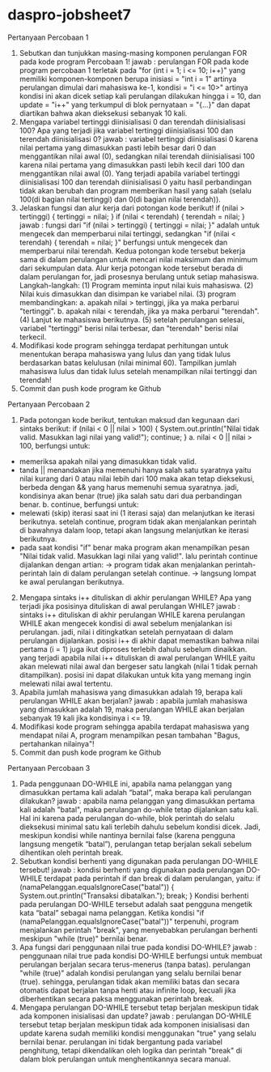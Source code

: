 # daspro-jobsheet7

Pertanyaan Percobaan 1
1. Sebutkan dan tunjukkan masing-masing komponen perulangan FOR pada kode program Percobaan 1!
jawab : perulangan FOR pada kode program percobaan 1 terletak pada "for (int i = 1; i <= 10; i++)" yang memiliki komponen-komponen berupa inisiasi = "int i = 1" artinya perulangan dimulai dari mahasiswa ke-1, kondisi = "i <= 10>" artinya kondisi ini akan dicek setiap kali perulangan dilakukan hingga i = 10, dan update = "i++" yang terkumpul di blok pernyataan = "{...}" dan dapat diartikan bahwa akan dieksekusi sebanyak 10 kali.
2. Mengapa variabel tertinggi diinisialisasi 0 dan terendah diinisialisasi 100? Apa yang terjadi jika variabel tertinggi diinisialisasi 100 dan terendah diinisialisasi 0?
jawab : variabel tertinggi diinisialisasi 0 karena nilai pertama yang dimasukkan pasti lebih besar dari 0 dan menggantikan nilai awal (0), sedangkan nilai terendah diinisialisasi 100 karena nilai pertama yang dimasukkan pasti lebih kecil dari 100 dan menggantikan nilai awal (0). Yang terjadi apabila variabel tertinggi diinisialisasi 100 dan terendah diinisialisasi 0 yaitu hasil perbandingan tidak akan berubah dan program memberikan hasil yang salah (selalu 100(di bagian nilai tertinggi) dan 0(di bagian nilai terendah)).
3. Jelaskan fungsi dan alur kerja dari potongan kode berikut!
if (nilai > tertinggi) {
    tertinggi = nilai;
}
if (nilai < terendah) {
    terendah = nilai;
}
jawab : fungsi dari "if (nilai > tertinggi) { tertinggi = nilai; }" adalah untuk mengecek dan memperbarui nilai tertinggi, sedangkan "if (nilai < terendah) { terendah = nilai; }" berfungsi untuk mengecek dan memperbarui nilai terendah. Kedua potongan kode tersebut bekerja sama di dalam perulangan untuk mencari nilai maksimum dan minimum dari sekumpulan data. Alur kerja potongan kode tersebut berada di dalam perulangan for, jadi prosesnya berulang untuk setiap mahasiswa. Langkah-langkah: (1) Program meminta input nilai kuis mahasiswa. (2) Nilai kuis dimasukkan dan disimpan ke variabel nilai. (3) program membandingkan: a. apakah nilai > tertinggi, jika ya maka perbarui "tertinggi". b. apakah nilai < terendah, jika ya maka perbarui "terendah". (4) Lanjut ke mahasiswa berikutnya. (5) setelah perulangan selesai, variabel "tertinggi" berisi nilai terbesar, dan "terendah" berisi nilai terkecil.
4. Modifikasi kode program sehingga terdapat perhitungan untuk menentukan berapa mahasiswa yang lulus dan yang tidak lulus berdasarkan batas kelulusan (nilai minimal 60). Tampilkan jumlah mahasiswa lulus dan tidak lulus setelah menampilkan nilai tertinggi dan terendah!
5. Commit dan push kode program ke Github

Pertanyaan Percobaan 2
1. Pada potongan kode berikut, tentukan maksud dan kegunaan dari sintaks berikut:
if (nilai < 0 || nilai > 100) {
    System.out.println("Nilai tidak valid. Masukkan lagi nilai yang valid!");
    continue;
}
a. nilai < 0 || nilai > 100, berfungsi untuk: 
- memeriksa apakah nilai yang dimasukkan tidak valid. 
- tanda || menandakan jika memenuhi hanya salah satu syaratnya yaitu nilai kurang dari 0 atau nilai lebih dari 100 maka akan tetap dieksekusi, berbeda dengan && yang harus memenuhi semua syaratnya. jadi, kondisinya akan benar (true) jika salah satu dari dua perbandingan benar.
b. continue, berfungsi untuk:
- melewati (skip) iterasi saat ini (1 iterasi saja) dan melanjutkan ke iterasi berikutnya. setelah continue, program tidak akan menjalankan perintah di bawahnya dalam loop, tetapi akan langsung melanjutkan ke iterasi berikutnya.
- pada saat kondisi "if" benar maka program akan menampilkan pesan "Nilai tidak valid. Masukkan lagi nilai yang valid!". lalu perintah continue dijalankan dengan artian:
  -> program tidak akan menjalankan perintah-perintah lain di dalam perulangan setelah continue.
  -> langsung lompat ke awal perulangan berikutnya.
2. Mengapa sintaks i++ dituliskan di akhir perulangan WHILE? Apa yang terjadi jika posisinya dituliskan di awal perulangan WHILE?
jawab : sintaks i++ dituliskan di akhir perulangan WHILE karena perulangan WHILE akan mengecek kondisi di awal sebelum menjalankan isi perulangan. jadi, nilai i ditingkatkan setelah pernyataan di dalam perulangan dijalankan. posisi i++ di akhir dapat memastikan bahwa nilai pertama (i = 1) juga ikut diproses terlebih dahulu sebelum dinaikkan.
yang terjadi apabila nilai i++ dituliskan di awal perulangan WHILE yaitu akan melewati nilai awal dan bergeser satu langkah (nilai 1 tidak pernah ditampilkan). posisi ini dapat dilakukan untuk kita yang memang ingin melewati nilai awal tertentu. 
3. Apabila jumlah mahasiswa yang dimasukkan adalah 19, berapa kali perulangan WHILE akan berjalan?
jawab : apabila jumlah mahasiswa yang dimasukkan adalah 19, maka perulangan WHILE akan berjalan sebanyak 19 kali jika kondisinya i <= 19.
4. Modifikasi kode program sehingga apabila terdapat mahasiswa yang mendapat nilai A, program menampilkan pesan tambahan "Bagus, pertahankan nilainya"!
5. Commit dan push kode program ke Github

Pertanyaan Percobaan 3
1. Pada penggunaan DO-WHILE ini, apabila nama pelanggan yang dimasukkan pertama kali adalah “batal”, maka berapa kali perulangan dilakukan?
jawab : apabila nama pelanggan yang dimasukkan pertama kali adalah "batal", maka perulangan do-while tetap dijalankan satu kali. Hal ini karena pada perulangan do-while, blok perintah do selalu dieksekusi minimal satu kali terlebih dahulu sebelum kondisi dicek. Jadi, meskipun kondisi while nantinya bernilai false (karena pengguna langsung mengetik “batal”), perulangan tetap berjalan sekali sebelum dihentikan oleh perintah break.
2. Sebutkan kondisi berhenti yang digunakan pada perulangan DO-WHILE tersebut!
jawab : kondisi berhenti yang digunakan pada perulangan DO-WHILE terdapat pada perintah if dan break di dalam perulangan, yaitu:
if (namaPelanggan.equalsIgnoreCase("batal")) {
    System.out.println("Transaksi dibatalkan.");
    break;
}
Kondisi berhenti pada perulangan DO-WHILE tersebut adalah saat pengguna mengetik kata “batal” sebagai nama pelanggan.
Ketika kondisi "if (namaPelanggan.equalsIgnoreCase("batal"))" terpenuhi, program menjalankan perintah "break", yang menyebabkan perulangan berhenti meskipun "while (true)" bernilai benar.
3. Apa fungsi dari penggunaan nilai true pada kondisi DO-WHILE?
jawab : penggunaan nilai true pada kondisi DO-WHILE berfungsi untuk membuat perulangan berjalan secara terus-menerus (tanpa batas). perulangan "while (true)" adalah kondisi perulangan yang selalu bernilai benar (true). sehingga, perulangan tidak akan memiliki batas dan secara otomatis dapat berjalan tanpa henti atau infinite loop, kecuali jika diberhentikan secara paksa menggunakan perintah break.
4. Mengapa perulangan DO-WHILE tersebut tetap berjalan meskipun tidak ada komponen inisialisasi dan update?
jawab : perulangan DO-WHILE tersebut tetap berjalan meskipun tidak ada komponen inisialisasi dan update karena sudah memiliki kondisi menggunakan "true" yang selalu bernilai benar. perulangan ini tidak bergantung pada variabel penghitung, tetapi dikendalikan oleh logika dan perintah "break" di dalam blok perulangan untuk menghentikannya secara manual. 
